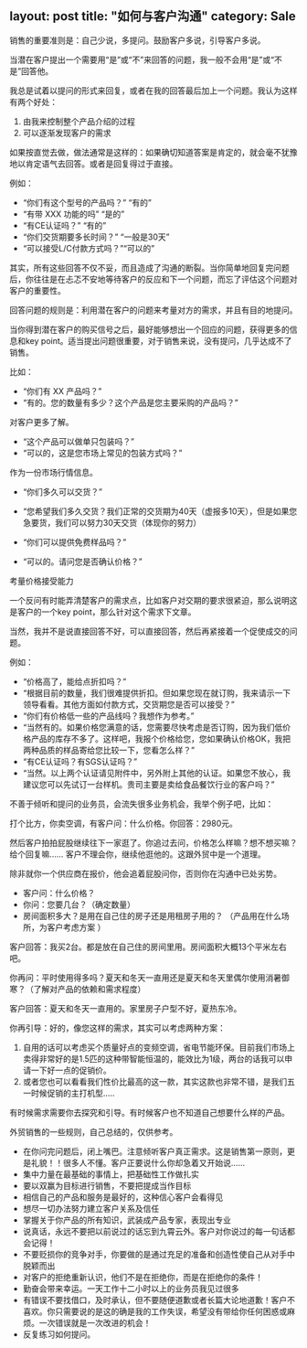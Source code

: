 layout: post
title: "如何与客户沟通"
category: Sale
---

销售的重要准则是：自己少说，多提问。鼓励客户多说，引导客户多说。 

当潜在客户提出一个需要用“是”或“不”来回答的问题，我一般不会用“是”或“不是”回答他。

我总是试着以提问的形式来回复，或者在我的回答最后加上一个问题。我认为这样有两个好处： 

1. 由我来控制整个产品介绍的过程 
2. 可以逐渐发现客户的需求 

如果按直觉去做，做法通常是这样的：如果确切知道答案是肯定的，就会毫不犹豫地以肯定语气去回答。或者是回复得过于直接。 

例如：

- “你们有这个型号的产品吗？” “有的”
- “有带 XXX 功能的吗” “是的”
- “有CE认证吗？”      “有的”
- “你们交货期要多长时间？” “一般是30天”
- “可以接受L/C付款方式吗？”“可以的”

其实，所有这些回答不仅不妥，而且造成了沟通的断裂。当你简单地回复完问题后，你往往是在忐忑不安地等待客户的反应和下一个问题，而忘了评估这个问题对客户的重要性。

回答问题的规则是：利用潜在客户的问题来考量对方的需求，并且有目的地提问。

当你得到潜在客户的购买信号之后，最好能够想出一个回应的问题，获得更多的信息和key point。适当提出问题很重要，对于销售来说，没有提问，几乎达成不了销售。

比如：

- “你们有 XX 产品吗？”
- “有的。您的数量有多少？这个产品是您主要采购的产品吗？”

对客户更多了解。

- “这个产品可以做单只包装吗？”
- “可以的，这是您市场上常见的包装方式吗？”

作为一份市场行情信息。

- “你们多久可以交货？”
- “您希望我们多久交货？我们正常的交货期为40天（虚报多10天），但是如果您急要货，我们可以努力30天交货（体现你的努力）

- “你们可以提供免费样品吗？”
- “可以的。请问您是否确认价格？”

考量价格接受能力

一个反问有时能弄清楚客户的需求点，比如客户对交期的要求很紧迫，那么说明这是客户的一个key point，那么针对这个需求下文章。 

当然，我并不是说直接回答不好，可以直接回答，然后再紧接着一个促使成交的问题。 

例如：

- “价格高了，能给点折扣吗？”
- “根据目前的数量，我们很难提供折扣。但如果您现在就订购，我来请示一下领导看看。其他方面如付款方式，交货期您是否可以接受？”
- “你们有价格低一些的产品线吗？我想作为参考。”
- “当然有的。如果价格您满意的话，您需要尽快考虑是否订购，因为我们低价格产品的库存不多了。这样吧，我报个价格给您，您如果确认价格OK，我把两种品质的样品寄给您比较一下，您看怎么样？”
- “有CE认证吗？有SGS认证吗？”
- “当然。以上两个认证请见附件中，另外附上其他的认证。如果您不放心，我建议您可以先试订一台样机。贵司主要是卖给食品餐饮行业的客户吗？”

不善于倾听和提问的业务员，会流失很多业务机会，我举个例子吧，比如：

打个比方，你卖空调，有客户问：什么价格。你回答：2980元。

然后客户拍拍屁股继续往下一家逛了。你追过去问，价格怎么样嘛？想不想买嘛？给个回复嘛……  客户不理会你，继续他逛他的。这跟外贸中是一个道理。

除非就你一个供应商在报价，他会追着屁股问你，否则你在沟通中已处劣势。

- 客户问：什么价格？ 
- 你问：您要几台？（确定数量）
- 房间面积多大？是用在自己住的房子还是用租房子用的？ （产品用在什么场所，为客户考虑方案 ） 

客户回答：我买2台。都是放在自己住的房间里用。房间面积大概13个平米左右吧。

你再问：平时使用得多吗？夏天和冬天一直用还是夏天和冬天里偶尔使用消暑御寒？（了解对产品的依赖和需求程度）

客户回答：夏天和冬天一直用的。家里房子户型不好，夏热东冷。 

你再引导：好的，像您这样的需求，其实可以考虑两种方案： 

1. 自用的话可以考虑买个质量好点的变频空调，省电节能环保。目前我们市场上卖得非常好的是1.5匹的这种带智能恒温的，能效比为1级，两台的话我可以申请一下好一点的促销价。 
2. 或者您也可以看看我们性价比最高的这一款，其实这款也非常不错，是我们五一时候促销的主打机型..... 

有时候需求需要你去探究和引导。有时候客户也不知道自己想要什么样的产品。

外贸销售的一些规则，自己总结的，仅供参考。

- 在你问完问题后，闭上嘴巴。注意倾听客户真正需求。这是销售第一原则，更是礼貌！！很多人不懂。客户正要说什么你却急着又开始说……
- 集中力量在最基础的事情上，把基础性工作做扎实
- 要以双赢为目标进行销售，不要把提成当作目标
- 相信自己的产品和服务是最好的，这种信心客户会看得见
- 想尽一切办法努力建立客户关系及信任
- 掌握关于你产品的所有知识，武装成产品专家，表现出专业
- 说真话，永远不要把以前说过的话忘到九霄云外。客户对你说过的每一句话都会记得！
- 不要贬损你的竞争对手，你要做的是通过充足的准备和创造性使自己从对手中脱颖而出
- 对客户的拒绝重新认识，他们不是在拒绝你，而是在拒绝你的条件！
-  勤奋会带来幸运。一天工作十二小时以上的业务员我见过很多
-  有错误不要找借口，及时承认，但不要随便道歉或者长篇大论地道歉！客户不喜欢。你只需要说的是这的确是我的工作失误，希望没有带给你任何困惑或麻烦。一次错误就是一次改进的机会！
- 反复练习如何提问。